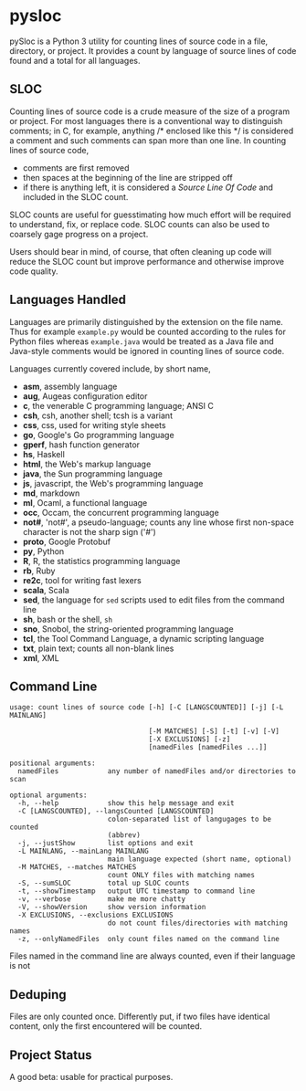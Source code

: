 <h1 class="libTop">pysloc</h1>

pySloc is a Python 3 utility for counting lines of source code in a file,
directory,
or project.  It provides a count by language of source lines of code found
and a total for all languages.

## SLOC

Counting lines of source code is a crude measure of the size of a program
or project.  For most languages there is a conventional way to distinguish
comments; in C, for example, anything /* enclosed like this */ is considered
a comment and such comments can span more than one line.  In counting lines
of source code,

* comments are first removed
* then spaces at the beginning of the line are stripped off
* if there is anything left, it is considered a *Source Line Of Code*
and included in the SLOC count.

SLOC counts are useful for guesstimating how much effort will be required
to understand, fix, or replace code.  SLOC counts can also be used to coarsely
gage progress on a project.

Users should bear in mind, of course, that often cleaning up code will
reduce the SLOC count but improve performance and otherwise improve code
quality.

## Languages Handled

Languages are primarily distinguished by the extension on the file name.
Thus for example `example.py` would be counted according to the rules for
Python files whereas `example.java` would be treated as a Java file and
Java-style comments would be ignored in counting lines of source code.

Languages currently covered include, by short name,

* **asm**,  assembly language
* **aug**,  Augeas configuration editor
* **c**,    the venerable C programming language; ANSI C
* **csh**,  csh, another shell; tcsh is a variant
* **css**,  css, used for writing style sheets
* **go**,   Google's Go programming language
* **gperf**,  hash function generator
* **hs**,     Haskell
* **html**, the Web's markup language
* **java**, the Sun programming language
* **js**,   javascript, the Web's programming language
* **md**,   markdown
* **ml**,   Ocaml, a functional language
* **occ**,  Occam, the concurrent programming language
* **not#**, 'not#', a pseudo-language; counts any line whose first non-space character is not the sharp sign ('#')
* **proto**,    Google Protobuf
* **py**,   Python
* **R**,    R, the statistics programming language
* **rb**,   Ruby
* **re2c**, tool for writing fast lexers
* **scala**,    Scala
* **sed**,  the language for `sed` scripts used to edit files from the command line
* **sh**,   bash or the shell, `sh`
* **sno**,  Snobol, the string-oriented programming language
* **tcl**,  the Tool Command Language, a dynamic scripting language
* **txt**,  plain text; counts all non-blank lines
* **xml**,  XML

## Command Line

	usage: count lines of source code [-h] [-C [LANGSCOUNTED]] [-j] [-L MAINLANG]
	
                                      [-M MATCHES] [-S] [-t] [-v] [-V]
	                                  [-X EXCLUSIONS] [-z]
	                                  [namedFiles [namedFiles ...]]
	
	positional arguments:
	  namedFiles            any number of namedFiles and/or directories to scan
	
	optional arguments:
	  -h, --help            show this help message and exit
	  -C [LANGSCOUNTED], --langsCounted [LANGSCOUNTED]
	                        colon-separated list of langugages to be counted
	                        (abbrev)
	  -j, --justShow        list options and exit
	  -L MAINLANG, --mainLang MAINLANG
	                        main language expected (short name, optional)
	  -M MATCHES, --matches MATCHES
	                        count ONLY files with matching names
	  -S, --sumSLOC         total up SLOC counts
	  -t, --showTimestamp   output UTC timestamp to command line
	  -v, --verbose         make me more chatty
	  -V, --showVersion     show version information
	  -X EXCLUSIONS, --exclusions EXCLUSIONS
	                        do not count files/directories with matching names
	  -z, --onlyNamedFiles  only count files named on the command line

Files named in the command line are always counted, even if their language
is not

## Deduping

Files are only counted once.  Differently put, if two files have identical
content, only the first encountered will be counted.

## Project Status

A good beta: usable for practical purposes.


